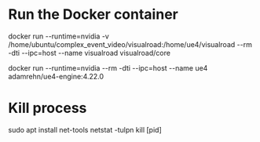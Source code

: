 # Run the Docker container 
docker run --runtime=nvidia -v /home/ubuntu/complex_event_video/visualroad:/home/ue4/visualroad --rm -dti --ipc=host --name visualroad visualroad/core

docker run --runtime=nvidia --rm -dti --ipc=host --name ue4 adamrehn/ue4-engine:4.22.0

# Kill process 
sudo apt install net-tools
netstat -tulpn
kill [pid]
